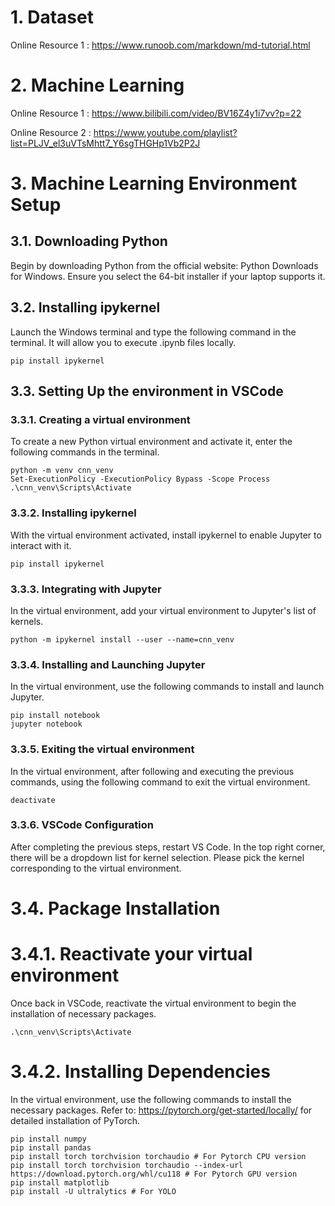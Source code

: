 # 1. Dataset

Online Resource 1 : https://www.runoob.com/markdown/md-tutorial.html

# 2. Machine Learning

Online Resource 1 : https://www.bilibili.com/video/BV16Z4y1i7vv?p=22

Online Resource 2 : https://www.youtube.com/playlist?list=PLJV_el3uVTsMhtt7_Y6sgTHGHp1Vb2P2J

# 3. Machine Learning Environment Setup

## 3.1. Downloading Python

Begin by downloading Python from the official website: Python Downloads for Windows. Ensure you select the 64-bit installer if your laptop supports it.

## 3.2. Installing ipykernel

Launch the Windows terminal and type the following command in the terminal. It will allow you to execute .ipynb files locally.

```
pip install ipykernel
```

## 3.3. Setting Up the environment in VSCode

### 3.3.1. Creating a virtual environment

To create a new Python virtual environment and activate it, enter the following commands in the terminal.

```
python -m venv cnn_venv
Set-ExecutionPolicy -ExecutionPolicy Bypass -Scope Process
.\cnn_venv\Scripts\Activate 
```

### 3.3.2. Installing ipykernel 

With the virtual environment activated, install ipykernel to enable Jupyter to interact with it.

```
pip install ipykernel
```

### 3.3.3. Integrating with Jupyter
In the virtual environment, add your virtual environment to Jupyter's list of kernels.

```
python -m ipykernel install --user --name=cnn_venv
```

### 3.3.4. Installing and Launching Jupyter

In the virtual environment, use the following commands to install and launch Jupyter.

```
pip install notebook
jupyter notebook
```

### 3.3.5. Exiting the virtual environment

In the virtual environment, after following and executing the previous commands, using the following command to exit the virtual environment.

```
deactivate
```

### 3.3.6. VSCode Configuration

After completing the previous steps, restart VS Code. In the top right corner, there will be a dropdown list for kernel selection. Please pick the kernel corresponding to the virtual environment.

# 3.4. Package Installation

# 3.4.1. Reactivate your virtual environment

Once back in VSCode, reactivate the virtual environment to begin the installation of necessary packages.

```
.\cnn_venv\Scripts\Activate 
```

# 3.4.2. Installing Dependencies

In the virtual environment, use the following commands to install the necessary packages. Refer to: https://pytorch.org/get-started/locally/ for detailed installation of PyTorch.

```
pip install numpy
pip install pandas
pip install torch torchvision torchaudio # For Pytorch CPU version
pip install torch torchvision torchaudio --index-url https://download.pytorch.org/whl/cu118 # For Pytorch GPU version 
pip install matplotlib
pip install -U ultralytics # For YOLO

```



